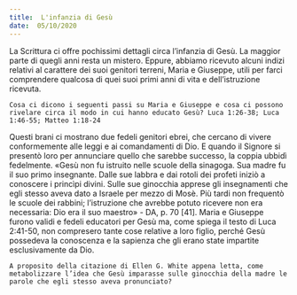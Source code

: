 ```yaml
---
title:  L'infanzia di Gesù
date:  05/10/2020
---
```


La Scrittura ci offre pochissimi dettagli circa l’infanzia di Gesù. La maggior parte di quegli anni resta un mistero. Eppure, abbiamo ricevuto alcuni indizi relativi al carattere dei suoi genitori terreni, Maria e Giuseppe, utili per farci comprendere qualcosa di quei suoi primi anni di vita e dell’istruzione ricevuta.

`Cosa ci dicono i seguenti passi su Maria e Giuseppe e cosa ci possono rivelare circa il modo in cui hanno educato Gesù? Luca 1:26-38; Luca 1:46-55; Matteo 1:18-24`

Questi brani ci mostrano due fedeli genitori ebrei, che cercano di vivere conformemente alle leggi e ai comandamenti di Dio. E quando il Signore si presentò loro per annunciare quello che sarebbe successo, la coppia ubbidì fedelmente. «Gesù non fu istruito nelle scuole della sinagoga. Sua madre fu il suo primo insegnante. Dalle sue labbra e dai rotoli dei profeti iniziò a conoscere i princìpi divini. Sulle sue ginocchia apprese gli insegnamenti che egli stesso aveva dato a Israele per mezzo di Mosè. Più tardi non frequentò le scuole dei rabbini; l’istruzione che avrebbe potuto ricevere non era necessaria: Dio era il suo maestro» - DA, p. 70 [41]. Maria e Giuseppe furono validi e fedeli educatori per Gesù ma, come spiega il testo di Luca 2:41-50, non compresero tante cose relative a loro figlio, perché Gesù possedeva la conoscenza e la sapienza che gli erano state impartite esclusivamente da Dio.

`A proposito della citazione di Ellen G. White appena letta, come metabolizzare l’idea che Gesù imparasse sulle ginocchia della madre le parole che egli stesso aveva pronunciato?`